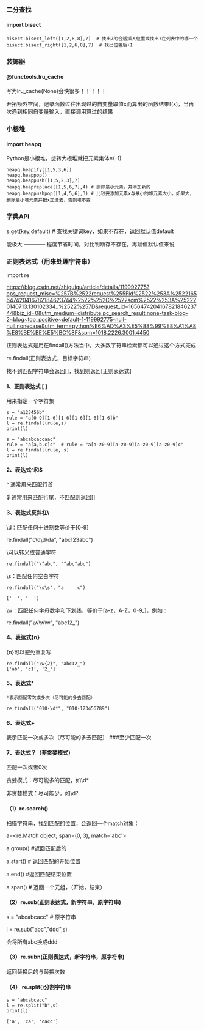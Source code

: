 ### 二分查找

#### import bisect

```
bisect.bisect_left([1,2,6,8],7)  # 找出7的合适插入位置或找出7在列表中的哪一个
bisect.bisect_right([1,2,6,8],7)  # 找出位置后+1

```

### 装饰器

#### @functools.lru_cache

写为lru_cache(None)会快很多！！！！！

开拓额外空间，记录函数过往出现过的自变量取值x而算出的函数结果f(x)，当再次遇到相同自变量输入，直接调用算过的结果

### 小根堆

#### import heapq

Python是小根堆，想转大根堆就把元素集体×(-1)

```
heapq.heapify([1,5,3,6])
heapq.heappop()
heapq.heappush([1,5,2,3],7)
heapq.heapreplace([1,5,6,7],4) # 删除最小元素，并添加新的
heapq.heappushpop([1,4,5,6],3) # 比较要添加元素x与最小的堆元素大小，如果大，删除最小堆元素并把x加进去，否则堆不变

```

### 字典API

s.get(key,default)   # 查找关键词key，如果不存在，返回默认值default

能极大 ———— 程度节省时间，对比判断存不存在，再赋值默认值来说

### 正则表达式（用来处理字符串）

import re

https://blog.csdn.net/zhiguigu/article/details/119992775?ops_request_misc=%257B%2522request%255Fid%2522%253A%2522165647420416782184623744%2522%252C%2522scm%2522%253A%252220140713.130102334..%2522%257D&request_id=165647420416782184623744&biz_id=0&utm_medium=distribute.pc_search_result.none-task-blog-2~blog~top_positive~default-1-119992775-null-null.nonecase&utm_term=python%E6%AD%A3%E5%88%99%E8%A1%A8%E8%BE%BE%E5%BC%8F&spm=1018.2226.3001.4450

正则表达式是用在findall()方法当中，大多数字符串检索都可以通过这个方式完成

re.findall(正则表达式，目标字符串)

找不到匹配字符串会返回[]，找到则返回[正则表达式]

#### 1、正则表达式 [ ]

  用来指定一个字符集

  ```
  s = "a123456b"
  rule = "a[0-9][1-6][1-6][1-6][1-6][1-6]b"	
  l = re.findall(rule,s)
  print(l)

  s = "abcabcaccaac"
  rule = "a[a,b,c]c"  # rule = "a[a-z0-9][a-z0-9][a-z0-9][a-z0-9]c"	
  l = re.findall(rule, s)
  print(l)

  ```

#### 2、表达式^和$

  ^ 通常用来匹配行首

  $ 通常用来匹配行尾，不匹配则返回[]


#### 3、表达式反斜杠\

  \d：匹配任何十进制数等价于[0-9]

  re.findall("c\d\d\da", "abc123abc")

  \可以转义成普通字符
  ```
  re.findall("\^abc", "^abc^abc")
  ```
  \s：匹配任何空白字符

  ```
  re.findall("\s\s", "a     c")

  ['  ', '  ']

  ```
  \w：匹配任何字母数字和下划线，等价于[a-z，A-Z，0-9_]，例如：

  re.findall("\w\w\w", "abc12_") 


#### 4、表达式{n}

  {n}可以避免重复写
  ```
  re.findall("\w{2}", "abc12_")
  ['ab', 'c1', '2_']
  ```

#### 5、表达式*

  ```
  *表示匹配零次或多次（尽可能的多去匹配）

  re.findall("010-\d*", "010-123456789")
  ```

#### 6、表达式+

  表示匹配一次或多次（尽可能的多去匹配） ###至少匹配一次
  
#### 7、表达式？（非贪婪模式）

  匹配一次或者0次

  贪婪模式：尽可能多的匹配，如\d*
  
  非贪婪模式：尽可能少，如\d?
  
  
  
#### （1）re.search()

扫描字符串，找到匹配的位置，会返回一个match对象：

a=<re.Match object; span=(0, 3), match='abc'>

a.group() #返回匹配后的

a.start() # 返回匹配的开始位置

a.end() #返回匹配结束位置

a.span() # 返回一个元组，（开始，结束）

#### （2）re.sub(正则表达式，新字符串，原字符串)

s = "abcabcacc" # 原字符串

l = re.sub("abc","ddd",s) 

会将所有abc换成ddd

#### （3）re.subn(正则表达式，新字符串，原字符串)

返回替换后的与替换次数

#### （4） re.split()分割字符串

```
s = "abcabcacc"
l = re.split("b",s)
print(l)

['a', 'ca', 'cacc']

```

